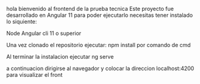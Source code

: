 hola bienvenido al frontend de la prueba tecnica
Este proyecto fue desarrollado en Angular 11
para poder ejecutarlo necesitas tener instalado lo siquiente:

Node
Angular cli 11 o superior

Una vez clonado el repositorio ejecutar: npm install por comando de cmd

Al terminar la instalacion ejecutar ng serve

a continuacion dirigirse al navegador y colocar la direccion localhost:4200 para visualizar el front 



